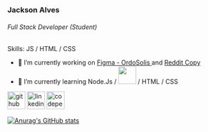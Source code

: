 ### Jackson Alves
###### Full Stack Developer (Student)

Skills: JS / HTML / CSS


- 🔭 I’m currently working on <a href="https://tinyurl.com/4ppkej5z">Figma - OrdoSolis </a> and <a href="https://reddit-copy-nine.vercel.app"> Reddit Copy </a> 
- 🌱 I’m currently learning Node.Js / <img src="https://cdn.jsdelivr.net/gh/devicons/devicon/icons/javascript/javascript-original.svg" width="40px" /> / HTML / CSS 




[<img src='https://cdn.jsdelivr.net/npm/simple-icons@3.0.1/icons/github.svg' alt='github' height='40'>](https://github.com/https://github.com/jackson-alves-182)  [<img src='https://cdn.jsdelivr.net/npm/simple-icons@3.0.1/icons/linkedin.svg' alt='linkedin' height='40'>](https://www.linkedin.com/in/https://www.linkedin.com/in/jackson-alves-182-//)  [<img src='https://cdn.jsdelivr.net/npm/simple-icons@3.0.1/icons/codepen.svg' alt='codepen' height='40'>](https://codepen.io/https://codepen.io/jacksondeft182)  



[![Anurag's GitHub stats](https://github-readme-stats.vercel.app/api?username=jackson-alves-182)](https://github.com/anuraghazra/github-readme-stats)
